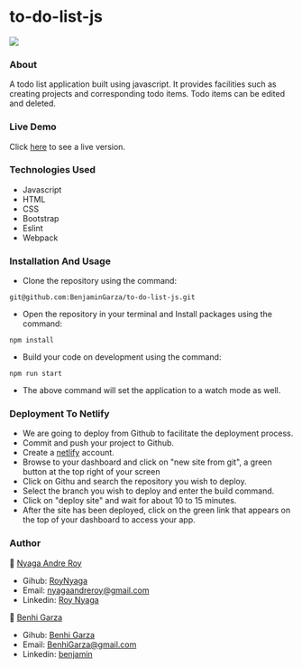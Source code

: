 # to-do-list-js

<img src="https://res.cloudinary.com/it-s-tech/image/upload/v1585156732/Screenshot_from_2020-03-25_18-13-36_mfmb7n.png">

### About
A todo list application built using javascript. It provides facilities such as creating projects and corresponding todo items. Todo items can be edited and deleted.

### Live Demo
Click [here](https://clever-leavitt-20fbe8.netlify.com/) to see a live version.

### Technologies Used
* Javascript
* HTML
* CSS
* Bootstrap
* Eslint
* Webpack

### Installation And Usage

* Clone the repository using the command:
```
git@github.com:BenjaminGarza/to-do-list-js.git
```
* Open the repository in your terminal and Install packages using the command:
```
npm install
```
* Build your code on development using the command:
```
npm run start
```
* The above command will set the application to a watch mode as well.

### Deployment To Netlify
* We are going to deploy from Github to facilitate the deployment process.
* Commit and push your project to Github.
* Create a [netlify](https://netlify.com) account.
* Browse to your dashboard and click on "new site from git", a green button at the top right of your screen
* Click on Githu and search the repository you wish to deploy.
* Select the branch you wish to deploy and enter the build command.
* Click on "deploy site" and wait for about 10 to 15  minutes.
* After the site has been deployed, click on the green link that appears on the top of your dashboard to access your app.


### Author
:bust_in_silhouette: [Nyaga Andre Roy](https://github.com/RoyNyaga)
* Gihub: [RoyNyaga](https://github.com/RoyNyaga)
* Email: [nyagaandreroy@gmail.com](mailto:nyagaandreroy@gmail.com)
* Linkedin: [Roy Nyaga](https://www.linkedin.com/in/roy-nyaga-andre/)

:bust_in_silhouette: [Benhi Garza](https://github.com/BenjaminGarza)
* Gihub: [Benhi Garza](https://github.com/BenjaminGarza)
* Email: [BenhiGarza@gmail.com](mailto:benjisgarza@gmail.com)
* Linkedin: [benjamin](https://www.linkedin.com/in/benjamin-garza/)
